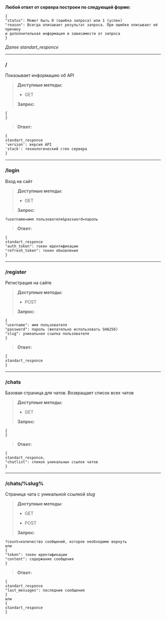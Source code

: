 **Любой ответ от сервера построен по следующей форме:**

	{
	"status": Может быть 0 (ошибка запроса) или 1 (успех)
	"reason": Всегда описывает результат запроса. При ошибке описывает её причину
	и дополнительная информация в зависимости от запроса
	}

*Далее standart_responce*

---

### /

Показывает информацию об API

>**Доступные методы:**
>
> - GET
>
>**Запрос:**
>
	{
	}
>
>**Ответ:** 
>
	{
	standart_responce
	'version': версия API
	'stack': технологический стек сервера
	}

---

### /login

Вход на сайт

>**Доступные методы:**
>
> - GET
>
>**Запрос:**
>
	?username=имя пользователя&password=пароль
>
>**Ответ:** 
>
	{
	standart_responce
	"auth_token": токен идентификации
	"refresh_token": токен обновления
	}

---

### /register

Регистрация на сайте

>**Доступные методы:**
>
> - POST
>
>**Запрос:**
>
	{
	"username": имя пользователя
	"password": пароль (желательно использовать SHA256)
	"slug": уникальная ссылка пользователя
	}
>
>**Ответ:** 
>
	{
	standart_responce
	}

---

### /chats

Базовая страница для чатов. Возвращает список всех чатов

>**Доступные методы:**
>
> - GET
>
>**Запрос:**
>
	{
	}
>
>**Ответ:**
> 
	{
	standart_responce,
	"chatlist": спикок уникальных ссылок чатов
	}

---

### /chats/%slug%

Страница чата с уникальной ссылкой *slug*

>**Доступные методы:**
>
> - GET
>
> - POST
>
>**Запрос:**
>
	?count=количество сообщений, которое необходимо вернуть
	или
	{
	"token": токен идентификации
	"content": содержание сообщения
	}
>
>**Ответ:**
>
	{
	standart_responce
	"last_messages": последние сообщения
	}
	или
	{
	standart_responce
	}
